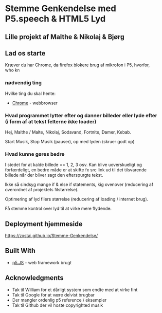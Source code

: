# Stemme Genkendelse med P5.speech & HTML5 Lyd
## Lille projekt af Malthe & Nikolaj & Bjørg

## Lad os starte

Kræver du har Chrome, da firefox blokere brug af mikrofon i P5, hvorfor, who kn

### nødvendig ting

Hvilke ting du skal hente:

* [Chrome](https://www.google.com/chrome/) - webbrowser

### Hvad programmet lytter efter og danner billeder eller lyde efter (i form af at tekst felterne ikke loader)
Hej, Malthe / Malte, Nikolaj, Sodavand, Fortnite, Damer, Kebab.

Start Musik, Stop Musik (pauser), op med lyden (skruer godt op)

### Hvad kunne gøres bedre
I stedet for at kalde billede == 1, 2, 3 osv. Kan blive uoverskueligt og forfærdeligt, en bedre måde er at skifte fx src link ud til det tilsvarende billede når der bliver sagt den efterspurgte tekst.

Ikke så sindsyg mange if & else if statements, kig ovenover (reducering af overordnet af projektets filstørrelse).

Optimering af lyd filers størrelse (reducering af loading / internet brug).

Få stemme kontrol over lyd til at virke mere flydende.

## Deployment hjemmeside

https://zxstai.github.io/Stemme-Genkendelse/

## Built With

* [p5.JS](https://p5js.org/) - web framework brugt


## Acknowledgments

* Tak til William for et dårligt system som endte med at virke fint
* Tak til Google for at være delvist brugbar
* Der mangler ordenlig p5 reference / eksempler
* Tak til Github der vil hoste copyrighted musik

